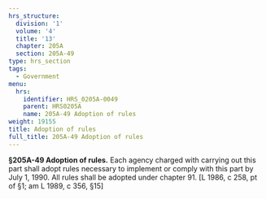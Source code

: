 ```yaml
---
hrs_structure:
  division: '1'
  volume: '4'
  title: '13'
  chapter: 205A
  section: 205A-49
type: hrs_section
tags:
  - Government
menu:
  hrs:
    identifier: HRS_0205A-0049
    parent: HRS0205A
    name: 205A-49 Adoption of rules
weight: 19155
title: Adoption of rules
full_title: 205A-49 Adoption of rules
---
```

**§205A-49 Adoption of rules.** Each agency charged with carrying out this part shall adopt rules necessary to implement or comply with this part by July 1, 1990\. All rules shall be adopted under chapter 91\. [L 1986, c 258, pt of §1; am L 1989, c 356, §15]